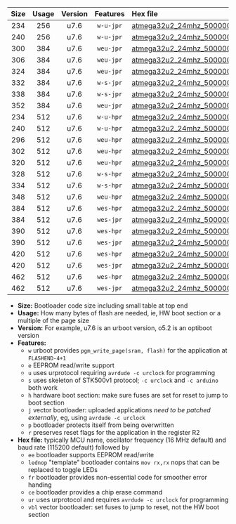 |Size|Usage|Version|Features|Hex file|
|:-:|:-:|:-:|:-:|:--|
|234|256|u7.6|`w-u-jpr`|[atmega32u2_24mhz_500000bps_ur_vbl.hex](https://raw.githubusercontent.com/stefanrueger/urboot/main/bootloaders/atmega32u2/fcpu_24mhz/500000_bps/atmega32u2_24mhz_500000bps_ur_vbl.hex)|
|240|256|u7.6|`w-u-jpr`|[atmega32u2_24mhz_500000bps_lednop_ur_vbl.hex](https://raw.githubusercontent.com/stefanrueger/urboot/main/bootloaders/atmega32u2/fcpu_24mhz/500000_bps/atmega32u2_24mhz_500000bps_lednop_ur_vbl.hex)|
|300|384|u7.6|`weu-jpr`|[atmega32u2_24mhz_500000bps_ee_ur_vbl.hex](https://raw.githubusercontent.com/stefanrueger/urboot/main/bootloaders/atmega32u2/fcpu_24mhz/500000_bps/atmega32u2_24mhz_500000bps_ee_ur_vbl.hex)|
|306|384|u7.6|`weu-jpr`|[atmega32u2_24mhz_500000bps_ee_lednop_ur_vbl.hex](https://raw.githubusercontent.com/stefanrueger/urboot/main/bootloaders/atmega32u2/fcpu_24mhz/500000_bps/atmega32u2_24mhz_500000bps_ee_lednop_ur_vbl.hex)|
|324|384|u7.6|`weu-jpr`|[atmega32u2_24mhz_500000bps_ee_lednop_fr_ur_vbl.hex](https://raw.githubusercontent.com/stefanrueger/urboot/main/bootloaders/atmega32u2/fcpu_24mhz/500000_bps/atmega32u2_24mhz_500000bps_ee_lednop_fr_ur_vbl.hex)|
|332|384|u7.6|`w-s-jpr`|[atmega32u2_24mhz_500000bps_vbl.hex](https://raw.githubusercontent.com/stefanrueger/urboot/main/bootloaders/atmega32u2/fcpu_24mhz/500000_bps/atmega32u2_24mhz_500000bps_vbl.hex)|
|338|384|u7.6|`w-s-jpr`|[atmega32u2_24mhz_500000bps_lednop_vbl.hex](https://raw.githubusercontent.com/stefanrueger/urboot/main/bootloaders/atmega32u2/fcpu_24mhz/500000_bps/atmega32u2_24mhz_500000bps_lednop_vbl.hex)|
|352|384|u7.6|`weu-jpr`|[atmega32u2_24mhz_500000bps_ee_lednop_fr_ce_ur_vbl.hex](https://raw.githubusercontent.com/stefanrueger/urboot/main/bootloaders/atmega32u2/fcpu_24mhz/500000_bps/atmega32u2_24mhz_500000bps_ee_lednop_fr_ce_ur_vbl.hex)|
|234|512|u7.6|`w-u-hpr`|[atmega32u2_24mhz_500000bps_ur.hex](https://raw.githubusercontent.com/stefanrueger/urboot/main/bootloaders/atmega32u2/fcpu_24mhz/500000_bps/atmega32u2_24mhz_500000bps_ur.hex)|
|240|512|u7.6|`w-u-hpr`|[atmega32u2_24mhz_500000bps_lednop_ur.hex](https://raw.githubusercontent.com/stefanrueger/urboot/main/bootloaders/atmega32u2/fcpu_24mhz/500000_bps/atmega32u2_24mhz_500000bps_lednop_ur.hex)|
|296|512|u7.6|`weu-hpr`|[atmega32u2_24mhz_500000bps_ee_ur.hex](https://raw.githubusercontent.com/stefanrueger/urboot/main/bootloaders/atmega32u2/fcpu_24mhz/500000_bps/atmega32u2_24mhz_500000bps_ee_ur.hex)|
|302|512|u7.6|`weu-hpr`|[atmega32u2_24mhz_500000bps_ee_lednop_ur.hex](https://raw.githubusercontent.com/stefanrueger/urboot/main/bootloaders/atmega32u2/fcpu_24mhz/500000_bps/atmega32u2_24mhz_500000bps_ee_lednop_ur.hex)|
|320|512|u7.6|`weu-hpr`|[atmega32u2_24mhz_500000bps_ee_lednop_fr_ur.hex](https://raw.githubusercontent.com/stefanrueger/urboot/main/bootloaders/atmega32u2/fcpu_24mhz/500000_bps/atmega32u2_24mhz_500000bps_ee_lednop_fr_ur.hex)|
|328|512|u7.6|`w-s-hpr`|[atmega32u2_24mhz_500000bps.hex](https://raw.githubusercontent.com/stefanrueger/urboot/main/bootloaders/atmega32u2/fcpu_24mhz/500000_bps/atmega32u2_24mhz_500000bps.hex)|
|334|512|u7.6|`w-s-hpr`|[atmega32u2_24mhz_500000bps_lednop.hex](https://raw.githubusercontent.com/stefanrueger/urboot/main/bootloaders/atmega32u2/fcpu_24mhz/500000_bps/atmega32u2_24mhz_500000bps_lednop.hex)|
|348|512|u7.6|`weu-hpr`|[atmega32u2_24mhz_500000bps_ee_lednop_fr_ce_ur.hex](https://raw.githubusercontent.com/stefanrueger/urboot/main/bootloaders/atmega32u2/fcpu_24mhz/500000_bps/atmega32u2_24mhz_500000bps_ee_lednop_fr_ce_ur.hex)|
|384|512|u7.6|`wes-hpr`|[atmega32u2_24mhz_500000bps_ee.hex](https://raw.githubusercontent.com/stefanrueger/urboot/main/bootloaders/atmega32u2/fcpu_24mhz/500000_bps/atmega32u2_24mhz_500000bps_ee.hex)|
|384|512|u7.6|`wes-jpr`|[atmega32u2_24mhz_500000bps_ee_vbl.hex](https://raw.githubusercontent.com/stefanrueger/urboot/main/bootloaders/atmega32u2/fcpu_24mhz/500000_bps/atmega32u2_24mhz_500000bps_ee_vbl.hex)|
|390|512|u7.6|`wes-hpr`|[atmega32u2_24mhz_500000bps_ee_lednop.hex](https://raw.githubusercontent.com/stefanrueger/urboot/main/bootloaders/atmega32u2/fcpu_24mhz/500000_bps/atmega32u2_24mhz_500000bps_ee_lednop.hex)|
|390|512|u7.6|`wes-jpr`|[atmega32u2_24mhz_500000bps_ee_lednop_vbl.hex](https://raw.githubusercontent.com/stefanrueger/urboot/main/bootloaders/atmega32u2/fcpu_24mhz/500000_bps/atmega32u2_24mhz_500000bps_ee_lednop_vbl.hex)|
|420|512|u7.6|`wes-hpr`|[atmega32u2_24mhz_500000bps_ee_lednop_fr.hex](https://raw.githubusercontent.com/stefanrueger/urboot/main/bootloaders/atmega32u2/fcpu_24mhz/500000_bps/atmega32u2_24mhz_500000bps_ee_lednop_fr.hex)|
|420|512|u7.6|`wes-jpr`|[atmega32u2_24mhz_500000bps_ee_lednop_fr_vbl.hex](https://raw.githubusercontent.com/stefanrueger/urboot/main/bootloaders/atmega32u2/fcpu_24mhz/500000_bps/atmega32u2_24mhz_500000bps_ee_lednop_fr_vbl.hex)|
|462|512|u7.6|`wes-hpr`|[atmega32u2_24mhz_500000bps_ee_lednop_fr_ce.hex](https://raw.githubusercontent.com/stefanrueger/urboot/main/bootloaders/atmega32u2/fcpu_24mhz/500000_bps/atmega32u2_24mhz_500000bps_ee_lednop_fr_ce.hex)|
|462|512|u7.6|`wes-jpr`|[atmega32u2_24mhz_500000bps_ee_lednop_fr_ce_vbl.hex](https://raw.githubusercontent.com/stefanrueger/urboot/main/bootloaders/atmega32u2/fcpu_24mhz/500000_bps/atmega32u2_24mhz_500000bps_ee_lednop_fr_ce_vbl.hex)|

- **Size:** Bootloader code size including small table at top end
- **Usage:** How many bytes of flash are needed, ie, HW boot section or a multiple of the page size
- **Version:** For example, u7.6 is an urboot version, o5.2 is an optiboot version
- **Features:**
  + `w` urboot provides `pgm_write_page(sram, flash)` for the application at `FLASHEND-4+1`
  + `e` EEPROM read/write support
  + `u` uses urprotocol requiring `avrdude -c urclock` for programming
  + `s` uses skeleton of STK500v1 protocol; `-c urclock` and `-c arduino` both work
  + `h` hardware boot section: make sure fuses are set for reset to jump to boot section
  + `j` vector bootloader: uploaded applications *need to be patched externally*, eg, using `avrdude -c urclock`
  + `p` bootloader protects itself from being overwritten
  + `r` preserves reset flags for the application in the register R2
- **Hex file:** typically MCU name, oscillator frequency (16 MHz default) and baud rate (115200 default) followed by
  + `ee` bootloader supports EEPROM read/write
  + `lednop` "template" bootloader contains `mov rx,rx` nops that can be replaced to toggle LEDs
  + `fr` bootloader provides non-essential code for smoother error handing
  + `ce` bootloader provides a chip erase command
  + `ur` uses urprotocol and requires `avrdude -c urclock` for programming
  + `vbl` vector bootloader: set fuses to jump to reset, not the HW boot section
